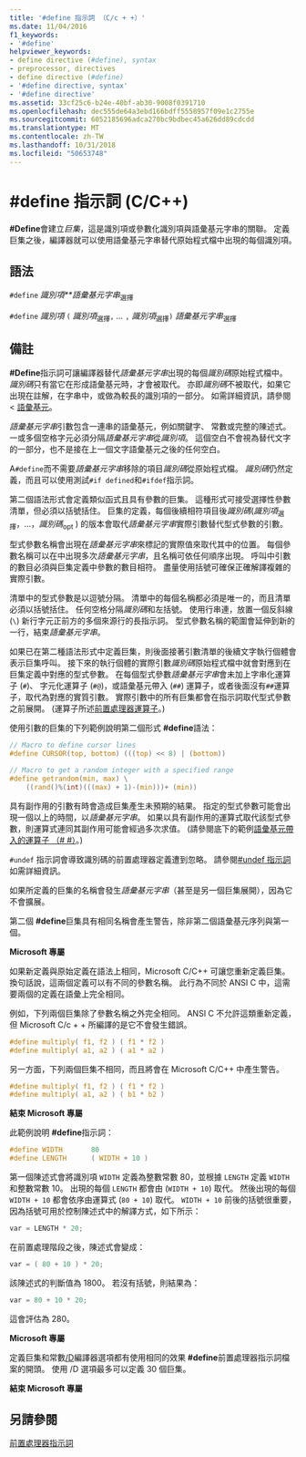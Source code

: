 ```yaml
---
title: '#define 指示詞 （C/c + +）'
ms.date: 11/04/2016
f1_keywords:
- '#define'
helpviewer_keywords:
- define directive (#define), syntax
- preprocessor, directives
- define directive (#define)
- '#define directive, syntax'
- '#define directive'
ms.assetid: 33cf25c6-b24e-40bf-ab30-9008f0391710
ms.openlocfilehash: dec555de64a3ebd166bdff5558957f09e1c2755e
ms.sourcegitcommit: 6052185696adca270bc9bdbec45a626dd89cdcdd
ms.translationtype: MT
ms.contentlocale: zh-TW
ms.lasthandoff: 10/31/2018
ms.locfileid: "50653748"
---
```

# <a name="define-directive-cc"></a>#define 指示詞 (C/C++)

**#Define**會建立*巨集*，這是識別項或參數化識別項與語彙基元字串的關聯。 定義巨集之後，編譯器就可以使用語彙基元字串替代原始程式檔中出現的每個識別項。

## <a name="syntax"></a>語法

`#define` *識別項**語彙基元字串*<sub>選擇</sub>

`#define` *識別項* `(` *識別項*<sub>選擇</sub>`,` *...* `,` *識別項*<sub>選擇</sub>`)` *語彙基元字串*<sub>選擇</sub>

## <a name="remarks"></a>備註

**#Define**指示詞可讓編譯器替代*語彙基元字串*出現的每個*識別碼*原始程式檔中。 *識別碼*只有當它在形成語彙基元時，才會被取代。 亦即*識別碼*不被取代，如果它出現在註解，在字串中，或做為較長的識別項的一部分。 如需詳細資訊，請參閱 <<c0> [ 語彙基元](../cpp/tokens-cpp.md)。

*語彙基元字串*引數包含一連串的語彙基元，例如關鍵字、 常數或完整的陳述式。 一或多個空格字元必須分隔*語彙基元字串*從*識別項*。 這個空白不會視為替代文字的一部分，也不是接在上一個文字語彙基元之後的任何空白。

A`#define`而不需要*語彙基元字串*移除的項目*識別碼*從原始程式檔。 *識別碼*仍然定義，而且可以使用測試`#if defined`和`#ifdef`指示詞。

第二個語法形式會定義類似函式且具有參數的巨集。 這種形式可接受選擇性參數清單，但必須以括號括住。 巨集的定義，每個後續相符項目後*識別碼*(*識別項*<sub>選擇</sub>，...，*識別碼*<sub>opt</sub> ) 的版本會取代*語彙基元字串*實際引數替代型式參數的引數。

型式參數名稱會出現在*語彙基元字串*來標記的實際值來取代其中的位置。 每個參數名稱可以在中出現多次*語彙基元字串*，且名稱可依任何順序出現。 呼叫中引數的數目必須與巨集定義中參數的數目相符。 盡量使用括號可確保正確解譯複雜的實際引數。

清單中的型式參數是以逗號分隔。 清單中的每個名稱都必須是唯一的，而且清單必須以括號括住。 任何空格分隔*識別碼*和左括號。 使用行串連，放置一個反斜線 (`\`) 新行字元正前方的多個來源行的長指示詞。 型式參數名稱的範圍會延伸到新的一行，結束*語彙基元字串*。

如果已在第二種語法形式中定義巨集，則後面接著引數清單的後續文字執行個體會表示巨集呼叫。 接下來的執行個體的實際引數*識別碼*原始程式檔中就會對應到在巨集定義中對應的型式參數。 在每個型式參數*語彙基元字串*會未加上字串化運算子 (`#`)、 字元化運算子 (`#@`)，或語彙基元帶入 (`##`) 運算子，或者後面沒有`##`運算子，取代為對應的實質引數。 實際引數中的所有巨集都會在指示詞取代型式參數之前展開。 (運算子所述[前置處理器運算子](../preprocessor/preprocessor-operators.md)。)

使用引數的巨集的下列範例說明第二個形式 **#define**語法：

```C
// Macro to define cursor lines
#define CURSOR(top, bottom) (((top) << 8) | (bottom))

// Macro to get a random integer with a specified range
#define getrandom(min, max) \
    ((rand()%(int)(((max) + 1)-(min)))+ (min))
```

具有副作用的引數有時會造成巨集產生未預期的結果。 指定的型式參數可能會出現一個以上的時間，以*語彙基元字串*。 如果以具有副作用的運算式取代該型式參數，則運算式連同其副作用可能會經過多次求值。 (請參閱底下的範例[語彙基元帶入的運算子 （# #）](../preprocessor/token-pasting-operator-hash-hash.md)。)

`#undef` 指示詞會導致識別碼的前置處理器定義遭到忽略。 請參閱[#undef 指示詞](../preprocessor/hash-undef-directive-c-cpp.md)如需詳細資訊。

如果所定義的巨集的名稱會發生*語彙基元字串*（甚至是另一個巨集展開），因為它不會擴展。

第二個 **#define**巨集具有相同名稱會產生警告，除非第二個語彙基元序列與第一個。

**Microsoft 專屬**

如果新定義與原始定義在語法上相同，Microsoft C/C++ 可讓您重新定義巨集。 換句話說，這兩個定義可以有不同的參數名稱。 此行為不同於 ANSI C 中，這需要兩個的定義在語彙上完全相同。

例如，下列兩個巨集除了參數名稱之外完全相同。 ANSI C 不允許這類重新定義，但 Microsoft C/c + + 所編譯的是它不會發生錯誤。

```C
#define multiply( f1, f2 ) ( f1 * f2 )
#define multiply( a1, a2 ) ( a1 * a2 )
```

另一方面，下列兩個巨集不相同，而且將會在 Microsoft C/C++ 中產生警告。

```C
#define multiply( f1, f2 ) ( f1 * f2 )
#define multiply( a1, a2 ) ( b1 * b2 )
```

**結束 Microsoft 專屬**

此範例說明 **#define**指示詞：

```C
#define WIDTH       80
#define LENGTH      ( WIDTH + 10 )
```

第一個陳述式會將識別項 `WIDTH` 定義為整數常數 80，並根據 `LENGTH` 定義 `WIDTH` 和整數常數 10。 出現的每個 `LENGTH` 都會由 (`WIDTH + 10`) 取代。 然後出現的每個 `WIDTH + 10` 都會依序由運算式 (`80 + 10`) 取代。 `WIDTH + 10` 前後的括號很重要，因為括號可用於控制陳述式中的解譯方式，如下所示：

```C
var = LENGTH * 20;
```

在前置處理階段之後，陳述式會變成：

```C
var = ( 80 + 10 ) * 20;
```

該陳述式的判斷值為 1800。 若沒有括號，則結果為：

```C
var = 80 + 10 * 20;
```

這會評估為 280。

**Microsoft 專屬**

定義巨集和常數[/D](../build/reference/d-preprocessor-definitions.md)編譯器選項都有使用相同的效果 **#define**前置處理器指示詞檔案的開頭。 使用 /D 選項最多可以定義 30 個巨集。

**結束 Microsoft 專屬**

## <a name="see-also"></a>另請參閱

[前置處理器指示詞](../preprocessor/preprocessor-directives.md)